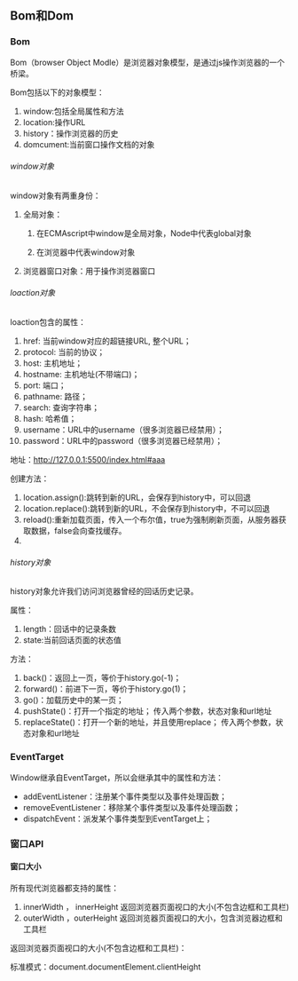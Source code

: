 ## Bom和Dom

### Bom

Bom（browser Object Modle）是浏览器对象模型，是通过js操作浏览器的一个桥梁。

Bom包括以下的对象模型：

1. window:包括全局属性和方法
2. location:操作URL
3. history：操作浏览器的历史
4. domcument:当前窗口操作文档的对象

###### window对象

window对象有两重身份：

1. 全局对象：

   1. 在ECMAscript中window是全局对象，Node中代表global对象

   2. 在浏览器中代表window对象

      

2. 浏览器窗口对象：用于操作浏览器窗口

###### loaction对象

loaction包含的属性：

1. href: 当前window对应的超链接URL, 整个URL； 
2. protocol: 当前的协议；
3. host: 主机地址；
4. hostname: 主机地址(不带端口)； 
5. port: 端口；
6. pathname: 路径；
7. search: 查询字符串；
8. hash: 哈希值；
9. username：URL中的username（很多浏览器已经禁用）；
10. password：URL中的password（很多浏览器已经禁用）；

地址：http://127.0.0.1:5500/index.html#aaa


创建方法：

1. location.assign():跳转到新的URL，会保存到history中，可以回退
2. location.replace():跳转到新的URL，不会保存到history中，不可以回退
3. reload():重新加载页面，传入一个布尔值，true为强制刷新页面，从服务器获取数据，false会向查找缓存。
4. 


###### history对象

history对象允许我们访问浏览器曾经的回话历史记录。

属性：

1. length：回话中的记录条数
2. state:当前回话页面的状态值

方法：

1. back()：返回上一页，等价于history.go(-1)； 
2. forward()：前进下一页，等价于history.go(1)； 
3. go()：加载历史中的某一页；
4. pushState()：打开一个指定的地址； 传入两个参数，状态对象和url地址
5. replaceState()：打开一个新的地址，并且使用replace； 传入两个参数，状态对象和url地址

### EventTarget

Window继承自EventTarget，所以会继承其中的属性和方法：

- addEventListener：注册某个事件类型以及事件处理函数；
- removeEventListener：移除某个事件类型以及事件处理函数；
-  dispatchEvent：派发某个事件类型到EventTarget上；

### 窗口API

#### 窗口大小

所有现代浏览器都支持的属性：

1. innerWidth ， innerHeight   返回浏览器页面视口的大小(不包含边框和工具栏)
2. outerWidth ，outerHeight  返回浏览器页面视口的大小，包含浏览器边框和工具栏

返回浏览器页面视口的大小(不包含边框和工具栏)：

标准模式：document.documentElement.clientHeight





